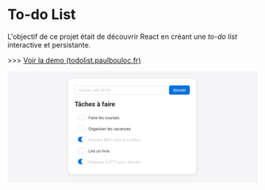 # To-do List
L'objectif de ce projet était de découvrir React en créant une *to-do list* interactive et persistante.

\>>> [Voir la demo (todolist.paulbouloc.fr)](http://todolist.paulbouloc.fr "Voir la demo (todolist.paulbouloc.fr)")

[![Capture To-do List React](https://github.com/moicestpaul/React_ToDoList/blob/master/capture.jpg?raw=true "Capture To-do List React")](https://github.com/moicestpaul/React_ToDoList/blob/master/capture.jpg?raw=true "Capture To-do List React")